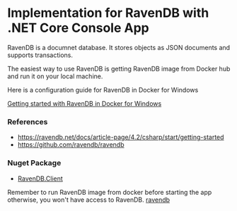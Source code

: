 # Implementation for RavenDB with .NET Core Console App

RavenDB is a documnet database. It stores objects as JSON documents and supports transactions.

The easiest way to use RavenDB is getting RavenDB image from Docker hub and run it on your local machine.

Here is a configuration guide for RavenDB in Docker for Windows

[Getting started with RavenDB in Docker for Windows](https://rubenmamo.com/getting-started-with-ravendb-in-docker-for-windows)

### References
* https://ravendb.net/docs/article-page/4.2/csharp/start/getting-started
* https://github.com/ravendb/ravendb


### Nuget Package
* [RavenDB.Client](https://www.nuget.org/packages/RavenDB.Client/)


Remember to run RavenDB image from docker before starting the app otherwise, you won't have access to RavenDB.
[ravendb](https://hub.docker.com/r/ravendb/ravendb/)
